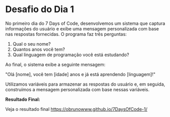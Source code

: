 # Desafio do Dia 1

No primeiro dia do 7 Days of Code, desenvolvemos um sistema que captura informações do usuário e exibe uma mensagem personalizada com base nas respostas fornecidas. O programa faz três perguntas:

1. Qual o seu nome?
2. Quantos anos você tem?
3. Qual linguagem de programação você está estudando?

Ao final, o sistema exibe a seguinte mensagem:

"Olá [nome], você tem [idade] anos e já está aprendendo [linguagem]!"

Utilizamos variáveis para armazenar as respostas do usuário e, em seguida, construímos a mensagem personalizada com base nessas variáveis.

**Resultado Final:**

Veja o resultado final https://obrunowww.github.io/7DaysOfCode-1/
